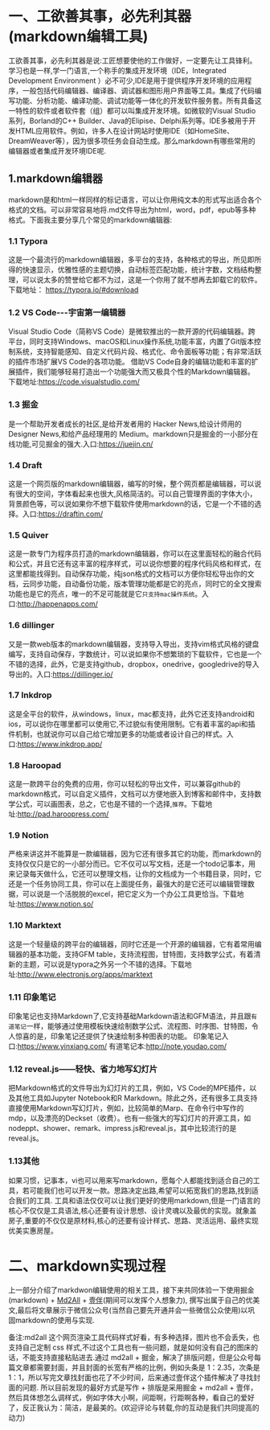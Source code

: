 # 一、工欲善其事，必先利其器(markdown编辑工具)
工欲善其事，必先利其器是说:工匠想要使他的工作做好，一定要先让工具锋利。学习也是一样,学一门语言,一个称手的集成开发环境（IDE，Integrated Development Environment ）必不可少,IDE是用于提供程序开发环境的应用程序，一般包括代码编辑器、编译器、调试器和图形用户界面等工具。集成了代码编写功能、分析功能、编译功能、调试功能等一体化的开发软件服务套。所有具备这一特性的软件或者软件套（组）都可以叫集成开发环境。如微软的Visual Studio系列，Borland的C++ Builder、Java的Elipise、Delphi系列等。IDE多被用于开发HTML应用软件。例如，许多人在设计网站时使用IDE（如HomeSite、DreamWeaver等），因为很多项任务会自动生成。那么markdown有哪些常用的编辑器或者集成开发环境IDE呢.
## 1.markdown编辑器
markdown是和html一样同样的标记语言，可以让你用纯文本的形式写出适合各个格式的文档。可以非常容易地将.md文件导出为html，word，pdf，epub等多种格式。下面我主要分享几个常见的markdown编辑器:
### 1.1 Typora
这是一个最流行的markdown编辑器，多平台的支持，各种格式的导出，所见即所得的快速显示，优雅性感的主题切换，自动标签匹配功能，统计字数，文档结构整理，可以说太多的赞誉给它都不为过，这是一个你用了就不想再去卸载它的软件。下载地址：
<https://typora.io/#download>
### 1.2 VS Code---宇宙第一编辑器
Visual Studio Code（简称VS Code）是微软推出的一款开源的代码编辑器。跨平台，同时支持Windows、macOS和Linux操作系统,功能丰富，内置了Git版本控制系统，支持智能感知、自定义代码片段、格式化、命令面板等功能；有非常活跃的插件市场扩展VS Code的各项功能。
借助VS Code自身的编辑功能和丰富的扩展插件，我们能够轻易打造出一个功能强大而又极具个性的Markdown编辑器。
下载地址:<https://code.visualstudio.com/>
### 1.3 掘金
是一个帮助开发者成长的社区,是给开发者用的 Hacker News,给设计师用的 Designer News,和给产品经理用的 Medium。markdown只是掘金的一小部分在线功能,可见掘金的强大.入口:<https://juejin.cn/>
### 1.4 Draft
这是一个网页版的markdown编辑器，编写的时候，整个网页都是编辑器，可以说有很大的空间，字体看起来也很大,风格简洁的。可以自己管理界面的字体大小，背景颜色等，可以说如果你不想下载软件使用markdown的话，它是一个不错的选择。入口:<https://draftin.com/>
### 1.5 Quiver
这是一款专门为程序员打造的markdown编辑器，你可以在这里面轻松的融合代码和公式，并且它还有这丰富的程序样式，可以说你想要的程序代码风格和样式，在这里都能找得到。自动保存功能，纯json格式的文档可以方便你轻松导出你的文档，云同步功能，自动备份功能，版本管理功能都是它的亮点，同时它的全文搜索功能也是它的亮点，唯一的不足可能就是它`只支持mac操作系统`。入口:<http://happenapps.com/>
### 1.6 dillinger
又是一款web版本的markdown编辑器，支持导入导出，支持vim格式风格的键盘编写，支持自动保存，字数统计，可以说如果你不想繁琐的下载软件，它也是一个不错的选择，此外，它是支持github，dropbox，onedrive，googledrive的导入导出的。入口:<https://dillinger.io/>
### 1.7 Inkdrop
这是全平台的软件，从windows，linux，mac都支持，此外它还支持android和ios，可以说你在哪里都可以使用它,不过貌似有使用限制。它有着丰富的api和插件机制，也就说你可以自己给它增加更多的功能或者设计自己的样式。入口:<https://www.inkdrop.app/>
### 1.8 Haroopad
这是一款跨平台的免费的应用，你可以轻松的导出文件，可以兼容github的markdown格式，可以自定义插件，文档可以方便地嵌入到博客和邮件中，支持数学公式，可以画图表，总之，它也是不错的一个选择,`推荐`。下载地址:<http://pad.haroopress.com/>
### 1.9 Notion
严格来讲这并不能算是一款编辑器，因为它还有很多其它的功能，而markdown的支持仅仅只是它的一小部分而已。它不仅可以写文档，还是一个todo记事本，用来记录每天做什么，它还可以整理文档，让你的文档成为一个书籍目录，同时，它还是一个任务协同工具，你可以在上面提任务，最强大的是它还可以编辑管理数据，可以说是一个活脱脱的excel，把它定义为一个办公工具更恰当。下载地址:<https://www.notion.so/>
### 1.10 Marktext
这是一个轻量级的跨平台的编辑器，同时它还是一个开源的编辑器，它有着常用编辑器的基本功能，支持GFM table，支持流程图，甘特图，支持数学公式，有着清新的主题，可以说是typora之外另一个不错的选择。下载地址:<http://www.electronjs.org/apps/marktext>

### 1.11 印象笔记
印象笔记也支持Markdown了,它支持基础Markdown语法和GFM语法，并且跟`有道笔记`一样，能够通过使用模板快速绘制数学公式、流程图、时序图、甘特图，令人惊喜的是，印象笔记还提供了快速绘制多种图表的功能。
印象笔记入口:<https://www.yinxiang.com/>       有道笔记本:<http://note.youdao.com/>
### 1.12 reveal.js——轻快、省力地写幻灯片
把Markdown格式的文件导出为幻灯片的工具，例如，VS Code的MPE插件，以及其他工具如Jupyter Notebook和R Markdown。除此之外，还有很多工具支持直接使用Markdown写幻灯片，例如，比较简单的Marp、在命令行中写作的mdp，以及漂亮的Deckset（收费）。也有一些强大的写幻灯片的开源工具，如nodeppt、shower、remark、impress.js和reveal.js，其中比较流行的是reveal.js。
### 1.13其他
如果习惯，记事本，vi也可以用来写markdown，愿每个人都能找到适合自己的工具，若可能我们也可以开发一款。思路决定出路,希望可以拓宽我们的思路,找到适合我们的工具.
工具和语法仅仅可以让我们更好的使用markdown,但是一门语言的核心不仅仅是工具语法,核心还要有设计思想、设计灵魂以及最优的实现。就象盖房子,重要的不仅仅是原材料,核心的还要有设计样式、思路、灵活运用、最终实现优美实惠房屋。
# 二、markdown实现过程
上一部分介绍了markdwon编辑使用的相关工具，接下来共同体验一下使用掘金(markdown) + [Md2All](http://md.aclickall.com/) + [壹伴](https://yiban.io/)(期间可以发挥个人想象力), 撰写出属于自己的优美文,最后将文章展示于微信公众号(当然自己要先开通并会一些微信公众使用)以巩固markdown的使用与实现.

备注:md2all 这个网页渲染工具代码样式好看，有多种选择，图片也不会丢失，也支持自己定制 css 样式,不过这个工具也有一些问题，就是如何没有自己的图床的话，不能支持直接粘贴进去.通过 md2all + 掘金，解决了排版问题，但是公众号每篇文章都需要封面，并且封面的长宽有严格的比例，例如头条是 1：2.35，次条是 1：1，所以写完文章找封面也花了不少时间，后来通过壹伴这个插件解决了寻找封面的问题.
所以目前发现的最好方式是写作 + 排版是采用掘金 + md2all + 壹伴，然后具体想怎么调样式，例如字体大小啊，间距啊，行距啊各种，看自己的爱好了，反正我认为：简洁，是最美的。(欢迎评论与转载,你的互动是我们共同提高的动力)
